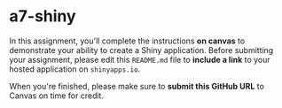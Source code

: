 # a7-shiny
In this assignment, you'll complete the instructions **on canvas** to demonstrate your ability to create a Shiny application. Before submitting your assignment, please edit this `README.md` file to **include a link** to your hosted application on `shinyapps.io`. 

When you're finished, please make sure to **submit this GitHub URL** to Canvas on time for credit.
